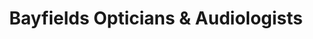 ---
title: "Bayfields Opticians & Audiologists"
url: /frodsham/bayfields-opticians-and-audiologists/
shop: optician
---